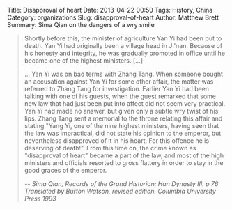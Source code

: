 Title: Disapproval of heart
Date: 2013-04-22 00:50
Tags: History, China
Category: organizations
Slug: disapproval-of-heart
Author: Matthew Brett
Summary: Sima Qian on the dangers of a wry smile

> Shortly before this, the minister of agriculture Yan Yi had been put to
> death. Yan Yi had originally been a village head in Ji'nan.  Because of his
> honesty and integrity, he was gradually promoted in office until he became
> one of the highest ministers. [...]
>
> ... Yan Yi was on bad terms with Zhang Tang.  When someone bought an
> accusation against Yan Yi for some other affair, the matter was referred to
> Zhang Tang for investigation.  Earlier Yan Yi had been talking with one of
> his guests, when the guest remarked that some new law that had just been put
> into affect did not seem very practical.  Yan Yi had made no answer, but
> given only a subtle wry twist of his lips.  Zhang Tang sent a memorial to the
> throne relating this affair and stating "Yang Yi, one of the nine highest
> ministers, having seen that the law was impractical, did not state his
> opinion to the emperor, but nevertheless disapproved of it in his heart.  For
> this offence he is deserving of death!".  From this time on, the crime known
> as "disapproval of heart" became a part of the law, and most of the high
> ministers and officials resorted to gross flattery in order to stay in the
> good graces of the emperor.
>
> -- <cite>Sima Qian, Records of the Grand Historian; Han Dynasty III. p 76
> Translated by Burton Watson, revised edition.  Columbia University Press 1993
